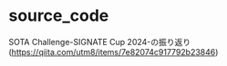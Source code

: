 # source_code
SOTA Challenge-SIGNATE Cup 2024-の振り返り
(https://qiita.com/utm8/items/7e82074c917792b23846)
